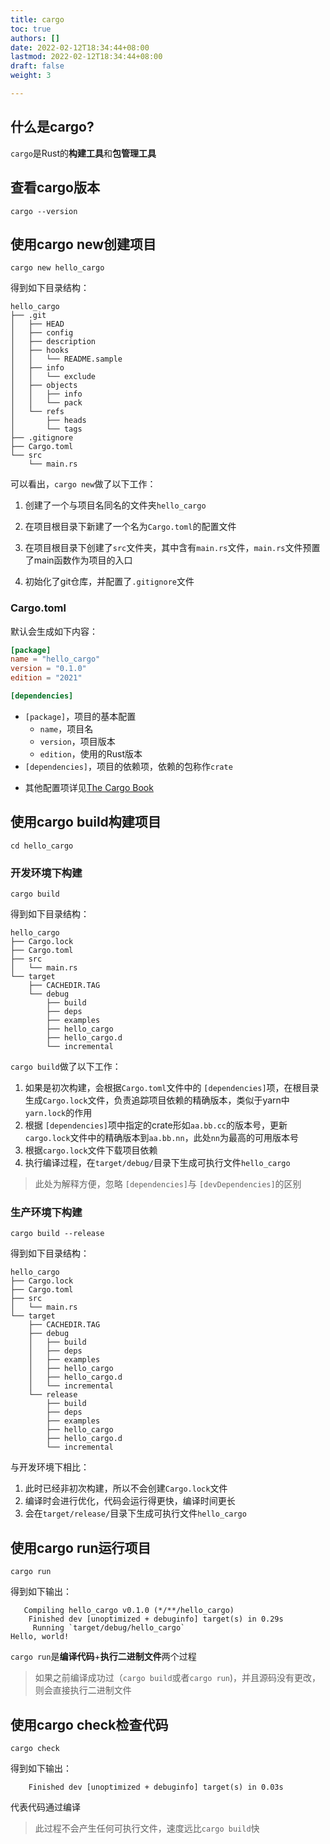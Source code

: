 ```yaml
---
title: cargo
toc: true
authors: []
date: 2022-02-12T18:34:44+08:00
lastmod: 2022-02-12T18:34:44+08:00
draft: false
weight: 3

---
```


## 什么是cargo?

`cargo`是Rust的**构建工具**和**包管理工具**



## 查看cargo版本

```shell
cargo --version
```



## 使用cargo new创建项目

```shell
cargo new hello_cargo
```

得到如下目录结构：

```shell
hello_cargo
├── .git
│   ├── HEAD
│   ├── config
│   ├── description
│   ├── hooks
│   │   └── README.sample
│   ├── info
│   │   └── exclude
│   ├── objects
│   │   ├── info
│   │   └── pack
│   └── refs
│       ├── heads
│       └── tags
├── .gitignore
├── Cargo.toml
└── src
    └── main.rs
```

可以看出，`cargo new`做了以下工作：

1. 创建了一个与项目名同名的文件夹`hello_cargo`

2. 在项目根目录下新建了一个名为`Cargo.toml`的配置文件

3. 在项目根目录下创建了`src`文件夹，其中含有`main.rs`文件，`main.rs`文件预置了main函数作为项目的入口

4. 初始化了git仓库，并配置了`.gitignore`文件



### Cargo.toml

默认会生成如下内容：

```toml
[package]
name = "hello_cargo"
version = "0.1.0"
edition = "2021"

[dependencies]

```

* `[package]`，项目的基本配置
  + `name`，项目名
  + `version`，项目版本
  + `edition`，使用的Rust版本
* `[dependencies]`，项目的依赖项，依赖的包称作`crate`

+ 其他配置项详见[The Cargo Book](https://doc.rust-lang.org/cargo/reference/manifest.html#the-manifest-format)



## 使用cargo build构建项目

```shell
cd hello_cargo
```



### 开发环境下构建

```shell
cargo build
```

得到如下目录结构：

```shell
hello_cargo
├── Cargo.lock
├── Cargo.toml
├── src
│   └── main.rs
└── target
    ├── CACHEDIR.TAG
    └── debug
        ├── build
        ├── deps
        ├── examples
        ├── hello_cargo
        ├── hello_cargo.d
        └── incremental
```

`cargo build`做了以下工作：

1. 如果是初次构建，会根据`Cargo.toml`文件中的 `[dependencies]`项，在根目录生成`Cargo.lock`文件，负责追踪项目依赖的精确版本，类似于yarn中`yarn.lock`的作用
1. 根据 `[dependencies]`项中指定的crate形如`aa.bb.cc`的版本号，更新`cargo.lock`文件中的精确版本到`aa.bb.nn`，此处`nn`为最高的可用版本号
1. 根据`cargo.lock`文件下载项目依赖
2. 执行编译过程，在`target/debug/`目录下生成可执行文件`hello_cargo`

> 此处为解释方便，忽略 `[dependencies]`与 `[devDependencies]`的区别

### 生产环境下构建

```shell
cargo build --release
```

得到如下目录结构：

```shell
hello_cargo
├── Cargo.lock
├── Cargo.toml
├── src
│   └── main.rs
└── target
    ├── CACHEDIR.TAG
    ├── debug
    │   ├── build
    │   ├── deps
    │   ├── examples
    │   ├── hello_cargo
    │   ├── hello_cargo.d
    │   └── incremental
    └── release
        ├── build
        ├── deps
        ├── examples
        ├── hello_cargo
        ├── hello_cargo.d
        └── incremental
```

与开发环境下相比：

1. 此时已经非初次构建，所以不会创建`Cargo.lock`文件
2. 编译时会进行优化，代码会运行得更快，编译时间更长
2. 会在`target/release/`目录下生成可执行文件`hello_cargo`



## 使用cargo run运行项目

```shell
cargo run
```

得到如下输出：

```shell
   Compiling hello_cargo v0.1.0 (*/**/hello_cargo)
    Finished dev [unoptimized + debuginfo] target(s) in 0.29s
     Running `target/debug/hello_cargo`
Hello, world!
```

`cargo run`是**编译代码**+**执行二进制文件**两个过程

> 如果之前编译成功过（`cargo build`或者`cargo run`)，并且源码没有更改，则会直接执行二进制文件



## 使用cargo check检查代码

```shell
cargo check
```

得到如下输出：

```shell
    Finished dev [unoptimized + debuginfo] target(s) in 0.03s
```

代表代码通过编译

> 此过程不会产生任何可执行文件，速度远比`cargo build`快